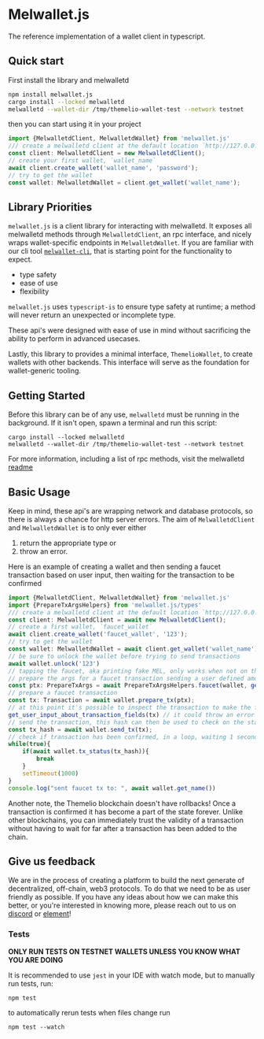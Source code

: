 # Melwallet.js

The reference implementation of a wallet client in typescript.


## Quick start

First install the library and melwalletd
```bash
npm install melwallet.js
cargo install --locked melwalletd
melwalletd --wallet-dir /tmp/themelio-wallet-test --network testnet
```

then you can start using it in your project

```ts
import {MelwalletdClient, MelwalletdWallet} from 'melwallet.js'
/// create a melwalletd client at the default location `http://127.0.0.1:11773`
const client: MelwalletdClient = new MelwalletdClient();
// create your first wallet, `wallet_name`
await client.create_wallet('wallet_name', 'password');
// try to get the wallet
const wallet: MelwalletdWallet = client.get_wallet('wallet_name');
```


## Library Priorities

`melwallet.js` is a client library for interacting with melwalletd. It exposes all melwalletd methods through `MelwalletdClient`, an rpc interface, and nicely wraps wallet-specific endpoints in `MelwalletdWallet`. If you are familiar with our cli tool [`melwallet-cli`](https://github.com/themeliolabs/melwallet-client), that is starting point for the functionality to expect.

- type safety
- ease of use
- flexibility

`melwallet.js` uses `typescript-is` to ensure type safety at runtime; a method will never return an unexpected or incomplete type.

These api's were designed with ease of use in mind without sacrificing the ability to perform in advanced usecases.

Lastly, this library to provides a minimal interface, `ThemelioWallet`, to create wallets with other backends. This interface will serve as the foundation for wallet-generic tooling.

## Getting Started

Before this library can be of any use, `melwalletd` must be running in the background. If it isn't open, spawn a terminal and run this script:

```
cargo install --locked melwalletd
melwalletd --wallet-dir /tmp/themelio-wallet-test --network testnet
```


For more information, including a list of rpc methods, visit the melwalletd [readme](https://github.com/themeliolabs/melwalletd)

## Basic Usage

Keep in mind, these api's are wrapping network and database protocols, so there is always a chance for http server errors. The aim of `MelwalletdClient` and `MelwalletdWallet` is to only ever either 

1. return the appropriate type or 
2. throw an error.

Here is an example of creating a wallet and then sending a faucet transaction based on user input, then waiting for the transaction to be confirmed
```ts
import {MelwalletdClient, MelwalletdWallet} from 'melwallet.js'
import {PrepareTxArgsHelpers} from 'melwallet.js/types'
/// create a melwalletd client at the default location `http://127.0.0.1:11773`
const client: MelwalletdClient = await new MelwalletdClient();
// create a first wallet, `faucet_wallet`
await client.create_wallet('faucet_wallet', '123');
// try to get the wallet
const wallet: MelwalletdWallet = await client.get_wallet('wallet_name');
// be sure to unlock the wallet before trying to send transactions 
await wallet.unlock('123')
// tapping the faucet, aka printing fake MEL, only works when not on the mainnet
// prepare the args for a faucet transaction sending a user defined amount of fake coins to send to this wallet
const ptx: PrepareTxArgs = await PrepareTxArgsHelpers.faucet(wallet, get_user_input_about_how_much_fake_money_they_want());
// prepare a faucet transaction 
const tx: Transaction = await wallet.prepare_tx(ptx);
// at this point it's possible to inspect the transaction to make the fields are to your users liking
get_user_input_about_transaction_fields(tx) // it could throw an error if the user doesn't like what they see
// send the transaction, this hash can then be used to check on the status of the transaction
const tx_hash = await wallet.send_tx(tx); 
// check if transaction has been confirmed, in a loop, waiting 1 second between checks
while(true){
    if(await wallet.tx_status(tx_hash)){
        break
    }
    setTimeout(1000)
}
console.log("sent faucet tx to: ", await wallet.get_name())
```
Another note, the Themelio blockchain doesn't have rollbacks! Once a transaction is confirmed it has become a part of the state forever. Unlike other blockchains, you can immediately trust the validity of a transaction without having to wait for far after a transaction has been added to the chain.



## Give us feedback

We are in the process of creating a platform to build the next generate of decentralized, off-chain, web3 protocols. To do that we need to be as user friendly as possible. If you have any ideas about how we can make this better, or you're interested in knowing more, please reach out to us on [discord](https://discord.gg/themelio) or [element](https://matrix.to/#/#community:matrix.themelio.org)!


### Tests

**ONLY RUN TESTS ON TESTNET WALLETS UNLESS YOU KNOW WHAT YOU ARE DOING**

It is recommended to use `jest` in your IDE with watch mode, but to manually run tests, run:

```
npm test
```

to automatically rerun tests when files change run

`npm test --watch`
